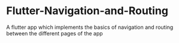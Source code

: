 # Flutter-Navigation-and-Routing
A flutter app which implements the basics of navigation and routing between the different pages of the app
